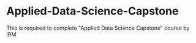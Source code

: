 # Applied-Data-Science-Capstone
This is required to complete "Applied Data Science Capstone" course by IBM
